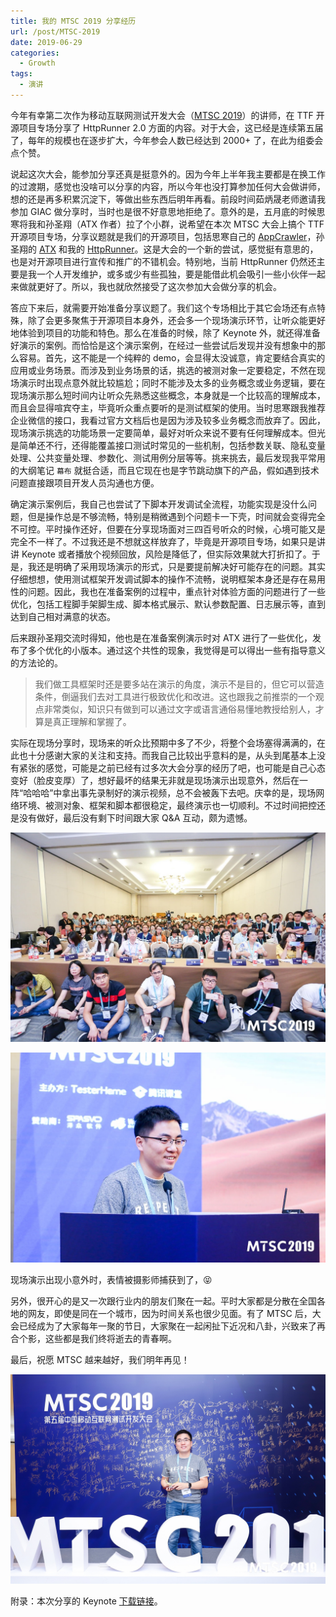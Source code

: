 ```yaml
---
title: 我的 MTSC 2019 分享经历
url: /post/MTSC-2019
date: 2019-06-29
categories:
  - Growth
tags:
  - 演讲
---
```


今年有幸第二次作为移动互联网测试开发大会（[MTSC 2019][MTSC2019]）的讲师，在 TTF 开源项目专场分享了 HttpRunner 2.0 方面的内容。对于大会，这已经是连续第五届了，每年的规模也在逐步扩大，今年参会人数已经达到 2000+ 了，在此为组委会点个赞。

说起这次大会，能参加分享还真是挺意外的。因为今年上半年我主要都是在换工作的过渡期，感觉也没啥可以分享的内容，所以今年也没打算参加任何大会做讲师，想的还是再多积累沉淀下，等做出些东西后明年再看。前段时间茹炳晟老师邀请我参加 GIAC 做分享时，当时也是很不好意思地拒绝了。意外的是，五月底的时候思寒将我和孙圣翔（ATX 作者）拉了个小群，说希望在本次 MTSC 大会上搞个 TTF 开源项目专场，分享议题就是我们的开源项目，包括思寒自己的 [AppCrawler]，孙圣翔的 [ATX] 和我的 [HttpRunner]。这是大会的一个新的尝试，感觉挺有意思的，也是对开源项目进行宣传和推广的不错机会。特别地，当前 HttpRunner 仍然还主要是我一个人开发维护，或多或少有些孤独，要是能借此机会吸引一些小伙伴一起来做就更好了。所以，我也就欣然接受了这次参加大会做分享的机会。

答应下来后，就需要开始准备分享议题了。我们这个专场相比于其它会场还有点特殊，除了会更多聚焦于开源项目本身外，还会多一个现场演示环节，让听众能更好地体验到项目的功能和特色。那么在准备的时候，除了 Keynote 外，就还得准备好演示的案例。而恰恰是这个演示案例，在经过一些尝试后发现并没有想象中的那么容易。首先，这不能是一个纯粹的 demo，会显得太没诚意，肯定要结合真实的应用或业务场景。而涉及到业务场景的话，挑选的被测对象一定要稳定，不然在现场演示时出现点意外就比较尴尬；同时不能涉及太多的业务概念或业务逻辑，要在现场演示那么短时间内让听众先熟悉这些概念，本身就是一个比较高的理解成本，而且会显得喧宾夺主，毕竟听众重点要听的是测试框架的使用。当时思寒跟我推荐企业微信的接口，我看过官方文档后也是因为涉及较多业务概念而放弃了。因此，现场演示挑选的功能场景一定要简单，最好对听众来说不要有任何理解成本。但光是简单还不行，还得能覆盖接口测试时常见的一些机制，包括参数关联、隐私变量处理、公共变量处理、参数化、测试用例分层等等。挑来挑去，最后发现我平常用的大纲笔记 `幕布` 就挺合适，而且它现在也是字节跳动旗下的产品，假如遇到技术问题直接跟项目开发人员沟通也方便。

确定演示案例后，我自己也尝试了下脚本开发调试全流程，功能实现是没什么问题，但是操作总是不够流畅，特别是稍微遇到个问题卡一下壳，时间就会变得完全不可控。平时操作还好，但要在分享现场面对三四百号听众的时候，心境可能又是完全不一样了。不过我还是不想就这样放弃了，毕竟是开源项目专场，如果只是讲讲 Keynote 或者播放个视频回放，风险是降低了，但实际效果就大打折扣了。于是，我还是明确了采用现场演示的形式，只是要提前解决好可能存在的问题。其实仔细想想，使用测试框架开发调试脚本的操作不流畅，说明框架本身还是存在易用性的问题。因此，我也在准备案例的过程中，重点针对体验方面的问题进行了一些优化，包括工程脚手架脚生成、脚本格式展示、默认参数配置、日志展示等，直到达到自己相对满意的状态。

后来跟孙圣翔交流时得知，他也是在准备案例演示时对 ATX 进行了一些优化，发布了多个优化的小版本。通过这个共性的现象，我觉得是可以得出一些有指导意义的方法论的。

> 我们做工具框架时还是要多站在演示的角度，演示不是目的，但它可以营造条件，倒逼我们去对工具进行极致优化和改进。这也跟我之前推崇的一个观点非常类似，知识只有做到可以通过文字或语言通俗易懂地教授给别人，才算是真正理解和掌握了。

实际在现场分享时，现场来的听众比预期中多了不少，将整个会场塞得满满的，在此也十分感谢大家的关注和支持。而我自己比较出乎意料的是，从头到尾基本上没有紧张的感觉，可能是之前已经有过多次大会分享的经历了吧，也可能是自己心态变好（脸皮变厚）了，想好最坏的结果无非就是现场演示出现意外，然后在一阵“哈哈哈”中拿出事先录制好的演示视频，总不会被轰下去吧。庆幸的是，现场网络环境、被测对象、框架和脚本都很稳定，最终演示也一切顺利。不过时间把控还是没有做好，最后没有剩下时间跟大家 Q&A 互动，颇为遗憾。

![](/image/MTSC2019-1.jpeg)

![](/image/MTSC2019-2.jpeg)

现场演示出现小意外时，表情被摄影师捕获到了，😝

另外，很开心的是又一次跟行业内的朋友们聚在一起。平时大家都是分散在全国各地的网友，即使是同在一个城市，因为时间关系也很少见面。有了 MTSC 后，大会已经成为了大家每年一聚的节日，大家聚在一起闲扯下近况和八卦，兴致来了再合个影，这些都是我们终将逝去的青春啊。

最后，祝愿 MTSC 越来越好，我们明年再见！

![](/image/MTSC2019-3.jpeg)

附录：本次分享的 Keynote [下载链接][keynote]。

[MTSC2019]: http://2019.test-china.org/
[keynote]: https://httprunner.com/attachments/MTSC2019-HttpRunner-2.0.pdf
[AppCrawler]: https://github.com/seveniruby/AppCrawler
[ATX]: https://github.com/openatx/uiautomator2
[HttpRunner]: https://github.com/HttpRunner/HttpRunner